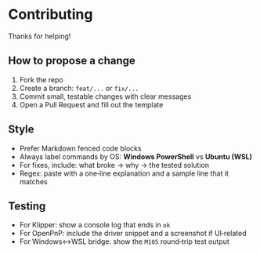 # Contributing

Thanks for helping!

## How to propose a change
1. Fork the repo
2. Create a branch: `feat/...` or `fix/...`
3. Commit small, testable changes with clear messages
4. Open a Pull Request and fill out the template

## Style
- Prefer Markdown fenced code blocks
- Always label commands by OS: **Windows PowerShell** vs **Ubuntu (WSL)**
- For fixes, include: what broke → why → the tested solution
- Regex: paste with a one‑line explanation and a sample line that it matches

## Testing
- For Klipper: show a console log that ends in `ok`
- For OpenPnP: include the driver snippet and a screenshot if UI‑related
- For Windows↔WSL bridge: show the `M105` round‑trip test output
